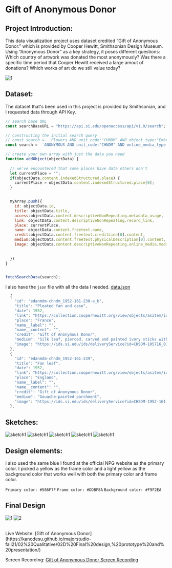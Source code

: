 # Gift of Anonymous Donor


## Project Introduction:

This data visualization project uses dataset credited “Gift of Anonymous Donor.” which is provided by Cooper Hewitt, Smithsonian Design Museum. Using “Anonymous Donor” as a key strategy, it poses different questions: Which country of artwork was donated the most anonymously? Was there a specific time period that Cooper Hewitt received a large amout of donations? Which works of art do we still value today?


![1](https://github.com/kanodesu/majorstudio-fall21/blob/main/02%20Qualitative/02C%20Second%20iteration%20of%20design%20and%20prototype/MacBook%20Pro%20-%2020.png "1")



## Dataset:
The dataset that's been used in this project is provided by Smithsonian, and I requested data through API Key.
```javascript
// search base URL
const searchBaseURL = "https://api.si.edu/openaccess/api/v1.0/search";

// constructing the initial search query
// const search =  'Flowers AND unit_code:"CHNDM" AND object_type:"Embroidery (visual works)" AND online_media_type:"Images"';
const search =  `ANONYMOUS AND unit_code:"CHNDM" AND online_media_type:"Images" `;

// create your own array with just the data you need
function addObject(objectData) {  
  
  // we've encountered that some places have data others don't
  let currentPlace = "";
  if(objectData.content.indexedStructured.place) {
    currentPlace = objectData.content.indexedStructured.place[0];
  }


  myArray.push({
    id: objectData.id,
    title: objectData.title,
    access:objectData.content.descriptiveNonRepeating.metadata_usage,
    link: objectData.content.descriptiveNonRepeating.record_link,
    place: currentPlace,
    name: objectData.content.freetext.name,
    credit:objectData.content.freetext.creditLine[0].content,
    medium:objectData.content.freetext.physicalDescription[0].content,
    image: objectData.content.descriptiveNonRepeating.online_media.media[0].content,
    
    
  })
}


fetchSearchData(search);
```

I also have the `json` file with all the data I needed. [data.json](https://github.com/kanodesu/majorstudio-fall21/blob/main/02%20Qualitative/02C%20Second%20iteration%20of%20design%20and%20prototype/data.json)
```javascript
  {
    "id": "edanmdm-chndm_1952-161-230-a_b",
    "title": "Pleated fan and case",
    "date": 1952,
    "link": "https://collection.cooperhewitt.org/view/objects/asitem/id/105716",
    "place": "France",
    "name__label": "",
    "name__content": "",
    "credit": "Gift of Anonymous Donor",
    "medium": "Silk leaf, pierced, carved and painted ivory sticks with applied gold foil",
    "image": "https://ids.si.edu/ids/deliveryService?id=CHSDM-105716_01-000001"
  },
  {
    "id": "edanmdm-chndm_1952-161-239",
    "title": "Fan leaf",
    "date": 1952,
    "link": "https://collection.cooperhewitt.org/view/objects/asitem/id/105725",
    "place": "England",
    "name__label": "",
    "name__content": "",
    "credit": "Gift of Anonymous Donor",
    "medium": "Gouache-painted parchment",
    "image": "https://ids.si.edu/ids/deliveryService?id=CHSDM-1952-161-239MattFlynn"
  },
```


## Sketches:
![sketch1](https://github.com/kanodesu/majorstudio-fall21/blob/main/02%20Qualitative/02C%20Second%20iteration%20of%20design%20and%20prototype/MacBook%20Pro%20-%2020.png "sketch1")
![sketch1](https://github.com/kanodesu/majorstudio-fall21/blob/main/02%20Qualitative/02C%20Second%20iteration%20of%20design%20and%20prototype/MacBook%20Pro%20-%2022.png "sketch1")
![sketch1](https://github.com/kanodesu/majorstudio-fall21/blob/main/02%20Qualitative/02C%20Second%20iteration%20of%20design%20and%20prototype/MacBook%20Pro%20-%2025.png "sketch1")
![sketch1](https://github.com/kanodesu/majorstudio-fall21/blob/main/02%20Qualitative/02C%20Second%20iteration%20of%20design%20and%20prototype/MacBook%20Pro%20-%2026.png "sketch1")
![sketch1](https://github.com/kanodesu/majorstudio-fall21/blob/main/02%20Qualitative/02C%20Second%20iteration%20of%20design%20and%20prototype/MacBook%20Pro%20-%2027.png "sketch1")




## Design elements:

I also used the same blue I found at the official NPG website as the primary color.
I picked a yellow as the frame color and a light yellow as the background color that works well with both the primary color and frame color.

`Primary color: #586F7F`
`Frame color: #DDBF8A`
`Background color: #F9F2EA`

## Final Design
![1](https://github.com/kanodesu/majorstudio-fall21/blob/main/02%20Qualitative/02D%20Final%20design%2C%20prototype%20and%20presentation/Screen%20Shot%202021-11-30%20at%2013.30.00.png "1")
![2](https://github.com/kanodesu/majorstudio-fall21/blob/main/02%20Qualitative/02D%20Final%20design%2C%20prototype%20and%20presentation/Screen%20Shot%202021-11-30%20at%2013.31.16.png "2")


<br>
Live Website: [Gift of Anonymous Donor](https://kanodesu.github.io/majorstudio-fall21/02%20Qualitative/02D%20Final%20design,%20prototype%20and%20presentation/)

Screen Recording: [Gift of Anonymous Donor Screen Recording](https://github.com/kanodesu/majorstudio-fall21/blob/main/02%20Qualitative/02D%20Final%20design%2C%20prototype%20and%20presentation/Screen%20Recording%20.mov)



